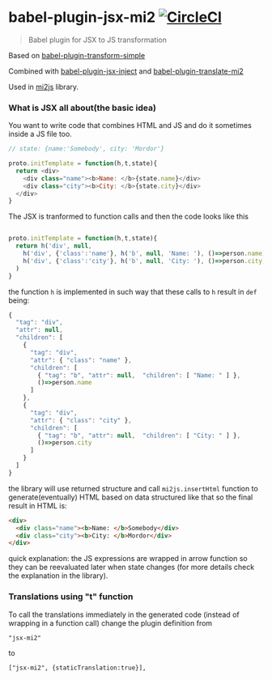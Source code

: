 # babel-plugin-jsx-mi2 [![CircleCI](https://img.shields.io/circleci/project/hrgdavor/babel-plugin-jsx-mi2.svg?maxAge=2592006)](https://circleci.com/gh/hrgdavor/babel-plugin-jsx-mi2)

> Babel plugin for JSX to JS transformation

Based on [babel-plugin-transform-simple](https://github.com/hrgdavor/babel-plugin-transform-simple)

Combined with [babel-plugin-jsx-inject](https://github.com/hrgdavor/babel-plugin-jsx-inject)
and [babel-plugin-translate-mi2](https://github.com/hrgdavor/babel-plugin-translate-mi2)

Used in [mi2js](https://github.com/hrgdavor/mi2js) library.

### What is JSX all about(the basic idea)

You want to write code that combines HTML and JS and do it sometimes inside a JS file too.

``` js
// state: {name:'Somebody', city: 'Mordor'}

proto.initTemplate = function(h,t,state){
  return <div>
    <div class="name"><b>Name: </b>{state.name}</div>
    <div class="city"><b>City: </b>{state.city}</div>
  </div>
}

```

The JSX is tranformed to function calls and then the code looks like this

``` js

proto.initTemplate = function(h,t,state){
  return h('div', null,
    h('div', {'class':'name'}, h('b', null, 'Name: '), ()=>person.name),
    h('div', {'class':'city'}, h('b', null, 'City: '), ()=>person.city),
  )
}

```

the function `h` is implemented in such way that these calls to `h` result in `def` being: 

```js
{
  "tag": "div",
  "attr": null,
  "children": [
    {
      "tag": "div",
      "attr": { "class": "name" },
      "children": [
        { "tag": "b", "attr": null,  "children": [ "Name: " ] },
        ()=>person.name
      ]
    },
    {
      "tag": "div",
      "attr": { "class": "city" },
      "children": [
        { "tag": "b", "attr": null,  "children": [ "City: " ] },
        ()=>person.city
      ]
    }
  ]
}
```

the library will use returned structure and call `mi2js.insertHtml` function to generate(eventually) HTML based on data structured like that
so the final result in HTML is:

```html
<div>
  <div class="name"><b>Name: </b>Somebody</div>
  <div class="city"><b>City: </b>Mordor</div>
</div>
```

quick explanation: the JS expressions are wrapped in arrow function so they can be reevaluated later when state changes
(for more details check the explanation in the library).

### Translations using "t" function

To call the translations immediately in the generated code (instead of wrapping in a function call) change the plugin definition from

```
"jsx-mi2"
```

to

```
["jsx-mi2", {staticTranslation:true}],
```